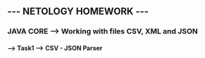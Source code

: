 ## --- NETOLOGY HOMEWORK ---
### JAVA CORE --> Working with files CSV, XML and JSON 

#### --> Task1 --> CSV - JSON Parser
